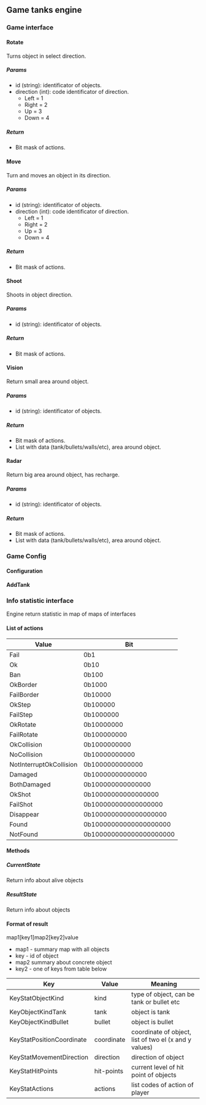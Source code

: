 ## Game tanks engine
### Game interface
#### Rotate
Turns object in select direction.
##### Params
- id (string): identificator of objects.
- direction (int): code identificator of direction.  
  - Left = 1
  - Right = 2
  - Up = 3
  - Down = 4
##### Return
- Bit mask of actions.
#### Move
Turn and moves an object in its direction.
##### Params
- id (string): identificator of objects.
- direction (int): code identificator of direction.
    - Left = 1
    - Right = 2
    - Up = 3
    - Down = 4
##### Return
- Bit mask of actions.
#### Shoot
Shoots in object direction.
##### Params
- id (string): identificator of objects.
##### Return
- Bit mask of actions.
#### Vision
Return small area around object.
##### Params
- id (string): identificator of objects.
##### Return
- Bit mask of actions.
- List with data (tank/bullets/walls/etc), area around object.
#### Radar
Return big area around object, has recharge.
##### Params
- id (string): identificator of objects.
##### Return
- Bit mask of actions.
- List with data (tank/bullets/walls/etc), area around object.
### Game Config
#### Configuration
#### AddTank
### Info statistic interface
Engine return statistic in map of maps of interfaces
#### List of actions 
| Value                    | Bit                     |
|--------------------------|-------------------------|
| 	Fail                    | 0b1                     |
| 	Ok                      | 0b10                    |
| 	Ban                     | 0b100                   |
| 	OkBorder                | 0b1000                  |
| 	FailBorder              | 0b10000                 |
| 	OkStep                  | 0b100000                |
| 	FailStep                | 0b1000000               |
| 	OkRotate                | 0b10000000              |
| 	FailRotate              | 0b100000000             |
| 	OkCollision             | 0b1000000000            |
| 	NoCollision             | 0b10000000000           |
| 	NotInterruptOkCollision | 0b1000000000000         |
| 	Damaged                 | 0b10000000000000        |
| 	BothDamaged             | 0b100000000000000       |
| 	OkShot                  | 0b10000000000000000     |
| 	FailShot                | 0b100000000000000000    |
| 	Disappear               | 0b1000000000000000000   |
| 	Found                   | 0b10000000000000000000  |
| 	NotFound                | 0b100000000000000000000 |

#### Methods
##### CurrentState
Return info about alive objects
##### ResultState
Return info about objects
#### Format of result
map1[key1]map2[key2]value
- map1 - summary map with all objects
- key - id of object
- map2 summary about concrete object
- key2 - one of keys from table below

| Key                       | Value      | Meaning                                               |
|---------------------------|------------|-------------------------------------------------------|
| KeyStatObjectKind         | kind       | type of object, can be tank or bullet etc             |
| KeyObjectKindTank         | tank       | object is tank                                        |
| KeyObjectKindBullet       | bullet     | object is bullet                                      |
| KeyStatPositionCoordinate | coordinate | coordinate of object, list of two el (x and y values) |
| KeyStatMovementDirection  | direction  | direction of object                                   |
| KeyStatHitPoints          | hit-points | current level of hit point of objects                 |
| KeyStatActions            | actions    | list codes of action of player                        |